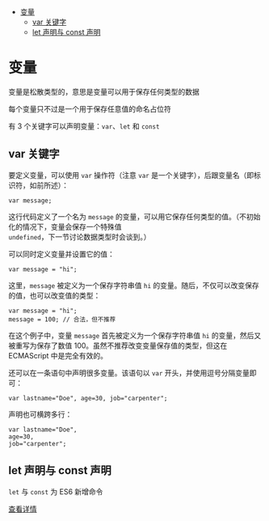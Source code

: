 <!--
 * @Author: shenxh
 * @Date: 2021-12-17 14:37:55
 * @LastEditors: shenxh
 * @LastEditTime: 2021-12-17 16:52:50
 * @Description: 变量
-->

- [变量](#变量)
  - [var 关键字](#var-关键字)
  - [let 声明与 const 声明](#let-声明与-const-声明)

# 变量
变量是松散类型的，意思是变量可以用于保存任何类型的数据

每个变量只不过是一个用于保存任意值的命名占位符

有 3 个关键字可以声明变量：`var`、`let` 和 `const`

## var 关键字
要定义变量，可以使用 `var` 操作符（注意 `var` 是一个关键字），后跟变量名（即标识符，如前所述）：
```
var message;
```

这行代码定义了一个名为 `message` 的变量，可以用它保存任何类型的值。（不初始化的情况下，变量会保存一个特殊值 `undefined`，下一节讨论数据类型时会谈到。）

可以同时定义变量并设置它的值：
```
var message = "hi";
```

这里，`message` 被定义为一个保存字符串值 `hi` 的变量。随后，不仅可以改变保存的值，也可以改变值的类型：
```
var message = "hi";
message = 100; // 合法，但不推荐
```

在这个例子中，变量 `message` 首先被定义为一个保存字符串值 `hi` 的变量，然后又被重写为保存了数值 100。虽然不推荐改变变量保存值的类型，但这在 ECMAScript 中是完全有效的。

还可以在一条语句中声明很多变量。该语句以 `var` 开头，并使用逗号分隔变量即可：
```
var lastname="Doe", age=30, job="carpenter";
```

声明也可横跨多行：
```
var lastname="Doe",
age=30,
job="carpenter";
```

## let 声明与 const 声明
`let` 与 `const` 为 ES6 新增命令

[查看详情](https://es6.ruanyifeng.com/#docs/let)
